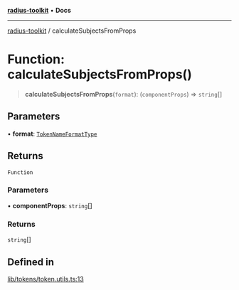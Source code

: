 [**radius-toolkit**](../README.md) • **Docs**

***

[radius-toolkit](../globals.md) / calculateSubjectsFromProps

# Function: calculateSubjectsFromProps()

> **calculateSubjectsFromProps**(`format`): (`componentProps`) => `string`[]

## Parameters

• **format**: [`TokenNameFormatType`](../type-aliases/TokenNameFormatType.md)

## Returns

`Function`

### Parameters

• **componentProps**: `string`[]

### Returns

`string`[]

## Defined in

[lib/tokens/token.utils.ts:13](https://github.com/rangle/radius-token-tango/blob/5b6e6f5adbda55f8c41a4c8308d1d8885a9b9a2f/packages/radius-toolkit/src/lib/tokens/token.utils.ts#L13)

